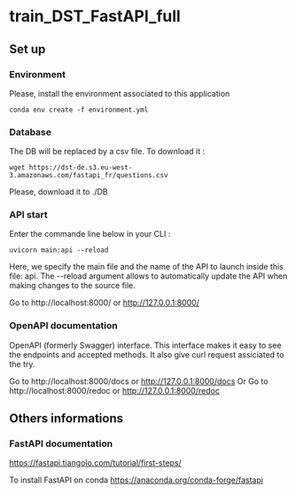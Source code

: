 # train_DST_FastAPI_full

## Set up

### Environment
Please, install the environment associated to this application

    conda env create -f environment.yml

### Database
The DB will be replaced by a csv file. To download it :

    wget https://dst-de.s3.eu-west-3.amazonaws.com/fastapi_fr/questions.csv

Please, download it to ./DB

### API start
Enter the commande line below in your CLI :

    uvicorn main:api --reload 

Here, we specify the main file and the name of the API to launch inside this file: api. The --reload argument allows to automatically update the API when making changes to the source file.

Go to http://localhost:8000/ or http://127.0.0.1:8000/

### OpenAPI documentation
OpenAPI (formerly Swagger) interface. This interface makes it easy to see the endpoints and accepted methods. It also give curl request assiciated to the try.

Go to http://localhost:8000/docs or http://127.0.0.1:8000/docs
Or
Go to http://localhost:8000/redoc or http://127.0.0.1:8000/redoc

## Others informations

### FastAPI documentation
https://fastapi.tiangolo.com/tutorial/first-steps/

To install FastAPI on conda
https://anaconda.org/conda-forge/fastapi



